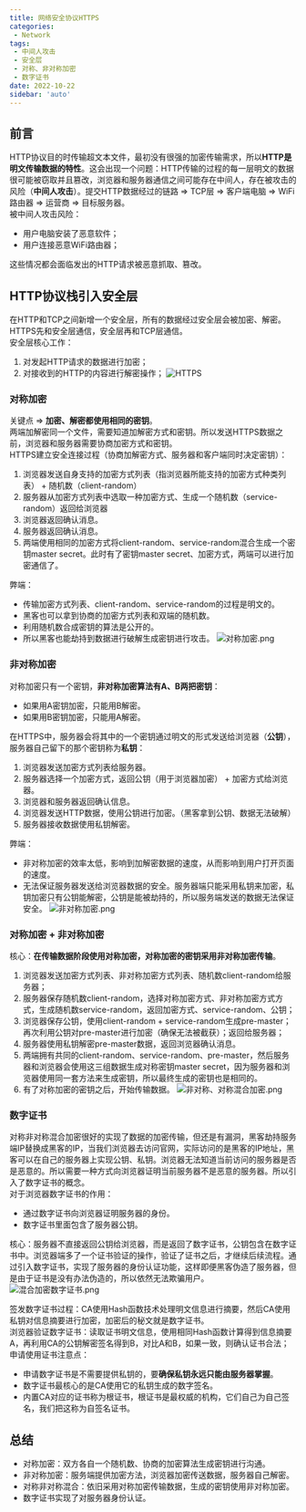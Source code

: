 ```yaml
---
title: 网络安全协议HTTPS
categories:
 - Network
tags:
 - 中间人攻击
 - 安全层
 - 对称、非对称加密
 - 数字证书
date: 2022-10-22
sidebar: 'auto'
---
```


## 前言
HTTP协议目的时传输超文本文件，最初没有很强的加密传输需求，所以**HTTP是明文传输数据的特性**。这会出现一个问题：HTTP传输的过程的每一层明文的数据很可能被窃取并且篡改，浏览器和服务器通信之间可能存在中间人，存在被攻击的风险（**中间人攻击**）。提交HTTP数据经过的链路 => TCP层 => 客户端电脑 => WiFi路由器 => 运营商 => 目标服务器。<br/>
被中间人攻击风险：
* 用户电脑安装了恶意软件；
* 用户连接恶意WiFi路由器；

这些情况都会面临发出的HTTP请求被恶意抓取、篡改。

## HTTP协议栈引入安全层
在HTTP和TCP之间新增一个安全层，所有的数据经过安全层会被加密、解密。HTTPS先和安全层通信，安全层再和TCP层通信。<br/>
安全层核心工作：
1. 对发起HTTP请求的数据进行加密；
2. 对接收到的HTTP的内容进行解密操作；
![HTTPS](https://s2.loli.net/2022/10/22/vwZQEzVDrPmFLK9.png)

### 对称加密
关键点 => **加密、解密都使用相同的密钥**。<br/>
两端加解密同一个文件，需要知道加解密方式和密钥。所以发送HTTPS数据之前，浏览器和服务器需要协商加密方式和密钥。<br/>
HTTPS建立安全连接过程（协商加解密方式、服务器和客户端同时决定密钥）：
1. 浏览器发送自身支持的加密方式列表（指浏览器所能支持的加密方式种类列表） + 随机数（client-random）
2. 服务器从加密方式列表中选取一种加密方式、生成一个随机数（service-random）返回给浏览器
3. 浏览器返回确认消息。
4. 服务器返回确认消息。
5. 两端使用相同的加密方式将client-random、service-random混合生成一个密钥master secret。此时有了密钥master secret、加密方式，两端可以进行加密通信了。

弊端：
* 传输加密方式列表、client-random、service-random的过程是明文的。
* 黑客也可以拿到协商的加密方式列表和双端的随机数。
* 利用随机数合成密钥的算法是公开的。
* 所以黑客也能劫持到数据进行破解生成密钥进行攻击。
![对称加密.png](https://s2.loli.net/2022/10/23/es38LqnIcuvDk6b.png)

### 非对称加密
对称加密只有一个密钥，**非对称加密算法有A、B两把密钥**：
* 如果用A密钥加密，只能用B解密。
* 如果用B密钥加密，只能用A解密。

在HTTPS中，服务器会将其中的一个密钥通过明文的形式发送给浏览器（**公钥**），服务器自己留下的那个密钥称为**私钥**：
1. 浏览器发送加密方式列表给服务器。
2. 服务器选择一个加密方式，返回公钥（用于浏览器加密） + 加密方式给浏览器。
3. 浏览器和服务器返回确认信息。
4. 浏览器发送HTTP数据，使用公钥进行加密。（黑客拿到公钥、数据无法破解）
5. 服务器接收数据使用私钥解密。

弊端：
* 非对称加密的效率太低，影响到加解密数据的速度，从而影响到用户打开页面的速度。
* 无法保证服务器发送给浏览器数据的安全。服务器端只能采用私钥来加密，私钥加密只有公钥能解密，公钥是能被劫持的，所以服务端发送的数据无法保证安全。
![非对称加密.png](https://s2.loli.net/2022/10/23/dMzJNHu8prqeclE.png)
### 对称加密 + 非对称加密
核心：**在传输数据阶段使用对称加密，对称加密的密钥采用非对称加密传输**。
1. 浏览器发送加密方式列表、非对称加密方式列表、随机数client-random给服务器；
2. 服务器保存随机数client-random，选择对称加密方式、非对称加密方式方式，生成随机数service-random，返回加密方式、service-random、公钥；
3. 浏览器保存公钥，使用client-random + service-random生成pre-master；再次利用公钥对pre-master进行加密（确保无法被截获）；返回给服务器；
4. 服务器使用私钥解密pre-master数据，返回浏览器确认消息。
5. 两端拥有共同的client-random、service-random、pre-master，然后服务器和浏览器会使用这三组数据生成对称密钥master secret，因为服务器和浏览器使用同一套方法来生成密钥，所以最终生成的密钥也是相同的。
6. 有了对称加密的密钥之后，开始传输数据。
![非对称、对称混合加密.png](https://s2.loli.net/2022/10/23/YDOmNfs5yrRqH3S.png)
### 数字证书
对称非对称混合加密很好的实现了数据的加密传输，但还是有漏洞，黑客劫持服务端IP替换成黑客的IP，当我们浏览器去访问官网，实际访问的是黑客的IP地址，黑客可以在自己的服务器上实现公钥、私钥。浏览器无法知道当前访问的服务器是否是恶意的。所以需要一种方式向浏览器证明当前服务器不是恶意的服务器。所以引入了数字证书的概念。<br/>
对于浏览器数字证书的作用：
* 通过数字证书向浏览器证明服务器的身份。
* 数字证书里面包含了服务器公钥。

核心：服务器不直接返回公钥给浏览器，而是返回了数字证书，公钥包含在数字证书中。浏览器端多了一个证书验证的操作，验证了证书之后，才继续后续流程。通过引入数字证书，实现了服务器的身份认证功能，这样即便黑客伪造了服务器，但是由于证书是没有办法伪造的，所以依然无法欺骗用户。
![混合加密数字证书.png](https://s2.loli.net/2022/10/23/I1oyWEqpLbHzwMY.png)

签发数字证书过程：CA使用Hash函数技术处理明文信息进行摘要，然后CA使用私钥对信息摘要进行加密，加密后的秘文就是数字证书。<br/>
浏览器验证数字证书：读取证书明文信息，使用相同Hash函数计算得到信息摘要A，再利用CA的公钥解密签名得到B，对比A和B，如果一致，则确认证书合法；<br/>
申请使用证书注意点：
* 申请数字证书是不需要提供私钥的，要**确保私钥永远只能由服务器掌握**。
* 数字证书最核心的是CA使用它的私钥生成的数字签名。
* 内置CA对应的证书称为根证书，根证书是最权威的机构，它们自己为自己签名，我们把这称为自签名证书。

## 总结
* 对称加密：双方各自一个随机数、协商的加密算法生成密钥进行沟通。
* 非对称加密：服务端提供加密方法，浏览器加密传送数据，服务器自己解密。
* 对称非对称混合：依旧采用对称加密传输数据，生成的密钥使用非对称加密。
* 数字证书实现了对服务器身份认证。